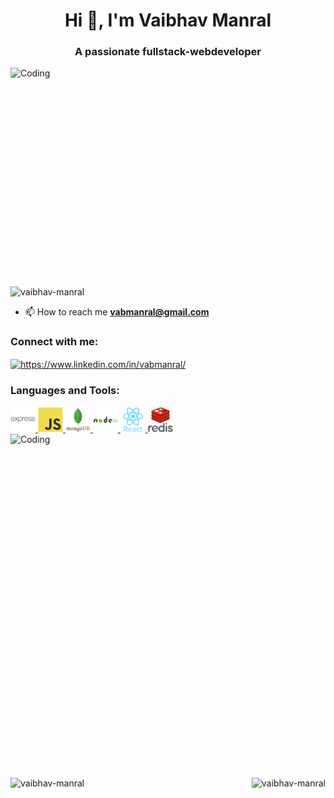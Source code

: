 <h1 align="center">Hi 👋, I'm Vaibhav Manral</h1>
<h3 align="center">A passionate fullstack-webdeveloper</h3>
<img align="right" alt="Coding" width="100%" height="350" src="https://i.pinimg.com/736x/cb/6d/07/cb6d07ce3ed6d97d88b0140963844161.jpg">

<p align="left"> <img src="https://komarev.com/ghpvc/?username=vaibhav-manral&label=Profile%20views&color=0e75b6&style=flat" alt="vaibhav-manral" /> </p>

- 📫 How to reach me **vabmanral@gmail.com**

<h3 align="left">Connect with me:</h3>
<p align="left">
<a href="https://linkedin.com/in/https://www.linkedin.com/in/vabmanral/" target="blank">
<img align="center" src="https://raw.githubusercontent.com/rahuldkjain/github-profile-readme-generator/master/src/images/icons/Social/linked-in-alt.svg" alt="https://www.linkedin.com/in/vabmanral/" height="50" width="200"/></a>
</p>

<h3 align="left">Languages and Tools:</h3>
<p align="left"> <a href="https://expressjs.com" target="_blank" rel="noreferrer"> <img src="https://raw.githubusercontent.com/devicons/devicon/master/icons/express/express-original-wordmark.svg" alt="express" width="40" height="40"/> </a> <a href="https://developer.mozilla.org/en-US/docs/Web/JavaScript" target="_blank" rel="noreferrer"> <img src="https://raw.githubusercontent.com/devicons/devicon/master/icons/javascript/javascript-original.svg" alt="javascript" width="40" height="40"/> </a> <a href="https://www.mongodb.com/" target="_blank" rel="noreferrer"> <img src="https://raw.githubusercontent.com/devicons/devicon/master/icons/mongodb/mongodb-original-wordmark.svg" alt="mongodb" width="40" height="40"/> </a> <a href="https://nodejs.org" target="_blank" rel="noreferrer"> <img src="https://raw.githubusercontent.com/devicons/devicon/master/icons/nodejs/nodejs-original-wordmark.svg" alt="nodejs" width="40" height="40"/> </a> <a href="https://reactjs.org/" target="_blank" rel="noreferrer"> <img src="https://raw.githubusercontent.com/devicons/devicon/master/icons/react/react-original-wordmark.svg" alt="react" width="40" height="40"/> </a> <a href="https://redis.io" target="_blank" rel="noreferrer"> <img src="https://raw.githubusercontent.com/devicons/devicon/master/icons/redis/redis-original-wordmark.svg" alt="redis" width="40" height="40"/> </a> <img align="right" alt="Coding" width="100%" height="550" src="https://encrypted-tbn0.gstatic.com/images?q=tbn:ANd9GcSw5bi4vcddmaVoJzVvvk29YTqaJZe3quk5Dg&usqp=CAU">
</p>

<p><img align="left" src="https://github-readme-stats.vercel.app/api/top-langs?username=vaibhav-manral&show_icons=true&locale=en&layout=compact" alt="vaibhav-manral" /></p>

<p>&nbsp;<img align="right" src="https://github-readme-stats.vercel.app/api?username=vaibhav-manral&show_icons=true&locale=en" alt="vaibhav-manral" /></p>
